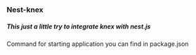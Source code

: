 ### Nest-knex

##### This just a little try to integrate knex with nest.js

Command for starting application you can find in package.json